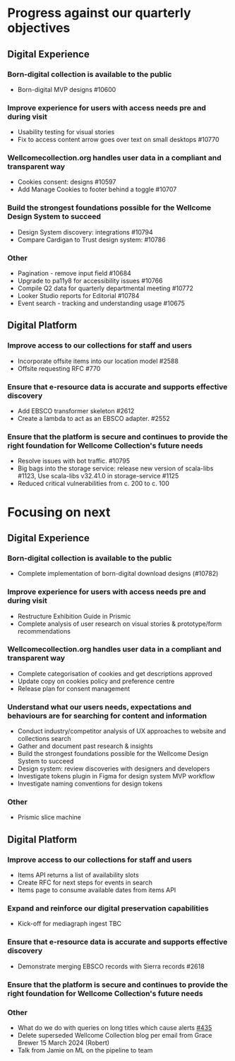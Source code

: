 # Progress against our quarterly objectives
## Digital Experience
### Born-digital collection is available to the public
- Born-digital MVP designs #10600
 
### Improve experience for users with access needs pre and during visit
- Usability testing for visual stories
- Fix to access content arrow goes over text on small desktops #10770
 
### Wellcomecollection.org handles user data in a compliant and transparent way
- Cookies consent: designs #10597
- Add Manage Cookies to footer behind a toggle  #10707

### Build the strongest foundations possible for the Wellcome Design System to succeed
- Design System discovery: integrations #10794
- Compare Cardigan to Trust design system: #10786
 
### Other
- Pagination - remove input field #10684
- Upgrade to pa11y8 for accessibility issues #10766
- Compile Q2 data for quarterly departmental meeting #10772
- Looker Studio reports for Editorial #10784
- Event search - tracking and understanding usage #10675

## Digital Platform
### Improve access to our collections for staff and users
- Incorporate offsite items into our location model #2588
- Offsite requesting RFC #770
 
### Ensure that e-resource data is accurate and supports effective discovery
- Add EBSCO transformer skeleton #2612
- Create a lambda to act as an EBSCO adapter. #2552
 
### Ensure that the platform is secure and continues to provide the right foundation for Wellcome Collection's future needs
- Resolve issues with bot traffic. #10795
- Big bags into the storage service: release new version of scala-libs #1123, Use scala-libs v32.41.0 in storage-service #1125
- Reduced critical vulnerabilities from c. 200 to c. 100


# Focusing on next
## Digital Experience
### Born-digital collection is available to the public
- Complete implementation of born-digital download designs (#10782)
 
### Improve experience for users with access needs pre and during visit 
- Restructure Exhibition Guide in Prismic
- Complete analysis of user research on visual stories & prototype/form recommendations
 
### Wellcomecollection.org handles user data in a compliant and transparent way
- Complete categorisation of cookies and get descriptions approved
- Update copy on cookies policy and preference centre
- Release plan for consent management
 
### Understand what our users needs, expectations and behaviours are for searching for content and information
- Conduct industry/competitor analysis of UX approaches to website and collections search 
- Gather and document past research & insights
- Build the strongest foundations possible for the Wellcome Design System to succeed
- Design system: review discoveries with designers and developers
- Investigate tokens plugin in Figma for design system MVP workflow
- Investigate naming conventions for design tokens
  
### Other
- Prismic slice machine

## Digital Platform
### Improve access to our collections for staff and users
- Items API returns a list of availability slots
- Create RFC for next steps for events in search
- Items page to consume available dates from items API
 
### Expand and reinforce our digital preservation capabilities​
- Kick-off for mediagraph ingest TBC 
 
### Ensure that e-resource data is accurate and supports effective discovery
- Demonstrate merging EBSCO records with Sierra records #2618 
 
### Ensure that the platform is secure and continues to provide the right foundation for Wellcome Collection's future needs
 
### Other 
- What do we do with queries on long titles which cause alerts [#435](https://github.com/wellcomecollection/platform-infrastructure/issues/435)
- Delete superseded Wellcome Collection blog per email from Grace Brewer 15 March 2024 (Robert)
- Talk from Jamie on ML on the pipeline to team
